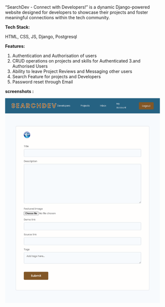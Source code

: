 
“SearchDev - Connect with Developers!” is a dynamic Django-powered website designed for developers to showcase their projects and foster meaningful connections within the tech community.

**Tech Stack:**

HTML, CSS, JS, Django, Postgresql

**Features:**

1. Authentication and Authorisation of users
2. CRUD operations on projects and skills for Authenticated 3.and Authorised Users
3. Ability to leave Project Reviews and Messaging other users
4. Search Feature for projects and Developers
5. Password reset through Email

**screenshots :**

![screenshot](/screenshots/form.png?raw=true "Optional Title")
